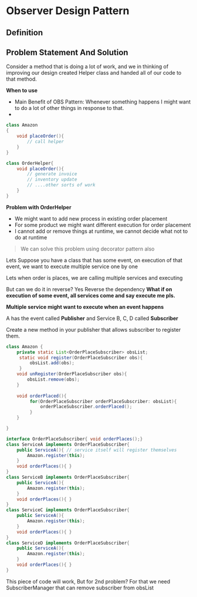 # Observer Design Pattern

## Definition



## Problem Statement And Solution
Consider a method that is doing a lot of work, and we in thinking of improving our design
created Helper class and handed all of our code to that method.


**When to use**
- Main Benefit of OBS Pattern: Whenever something happens I might want to do a lot of other things in response to that.
-  


```java
class Amazon
{
    void placeOrder(){
        // call helper
    }
}

class OrderHelper{
    void placeOrder(){
        // generate invoice
        // inventory update
        // ....other sorts of work
    }
}
```

**Problem with OrderHelper**
- We might want to add new process in existing order placement
- For some product we might want different execution for order placement
- I cannot add or remove things at runtime, we cannot decide what not to do at runtime



> We can solve this problem using decorator pattern also

Lets Suppose you have a class that has some event, on execution of that event,
we want to execute multiple service one by one

Lets when order is places, we are calling multiple services and executing

But can we do it in reverse? Yes Reverse the dependency
**What if on execution of some event, all services come and say execute me pls.**

**Multiple service might want to execute when an event happens**

A has the event called **Publisher** and Service B, C, D called **Subscriber**

Create a new method in your publisher that allows subscriber to register them.

```java
class Amazon {
    private static List<OrderPlaceSubscriber> obsList;
     static void register(OrderPlaceSubscriber obs){
         obsList.add(obs);
     }
    void unRegister(OrderPlaceSubscriber obs){
        obsList.remove(obs);
    }
    
    void orderPlaced(){
         for(OrderPlaceSubscriber orderPlaceSubscriber: obsList){
             orderPlaceSubscriber.orderPlaced(); 
         }
    }

}

interface OrderPlaceSubscriber{ void orderPlaces();}
class ServiceA implements OrderPlaceSubscriber{
    public ServiceA(){ // service itself will register themselves
        Amazon.register(this);
    }
    void orderPlaces(){ }
}
class ServiceB implements OrderPlaceSubscriber{
    public ServiceA(){
        Amazon.register(this);
    }
    void orderPlaces(){ }
}
class ServiceC implements OrderPlaceSubscriber{
    public ServiceA(){
        Amazon.register(this);
    }
    void orderPlaces(){ }
}
class ServiceD implements OrderPlaceSubscriber{
    public ServiceA(){
        Amazon.register(this);
    }
    void orderPlaces(){ }
}
```



This piece of code will work, But for 2nd problem?
For that we need SubscriberManager that can remove subscriber from obsList